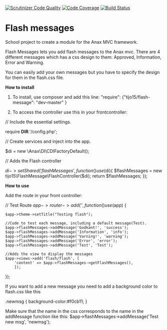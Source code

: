 [![Scrutinizer Code Quality](https://scrutinizer-ci.com/g/tijo15/flash-message/badges/quality-score.png?b=master)](https://scrutinizer-ci.com/g/tijo15/flash-message/?branch=master)
[![Code Coverage](https://scrutinizer-ci.com/g/tijo15/flash-message/badges/coverage.png?b=master)](https://scrutinizer-ci.com/g/tijo15/flash-message/?branch=master)
[![Build Status](https://scrutinizer-ci.com/g/tijo15/flash-message/badges/build.png?b=master)](https://scrutinizer-ci.com/g/tijo15/flash-message/build-status/master)

Flash messages
=========

School project to create a module for the Anax MVC framework.

Flash Messages lets you add flash messages to the Anax mvc. 
There are 4 different messages which has a css design to them:
Approved, Information, Error and Warning. 

You can easily add your own messages but you have to specify the design for them in the flash.css file. 

**How to install**

1. To install, use composer and add this line: "require": {"tijo15/flash-message": "dev-master" }

2. To access the controller use this in your frontcontroller: 

// Include the essential settings.

require __DIR__.'/config.php'; 

// Create services and inject into the app. 

$di  = new \Anax\DI\CDIFactoryDefault();

// Adds the Flash controller

$di->setShared('flashMessages', function() use ($di){
    $flashMessages = new tijo15\FlashMessage\FlashController($di);
    return $flashMessages;
}); 

**How to use**

Add the route in your front controller:

// Test Route
$app->router->add('', function() use ($app) {

    $app->theme->setTitle("Testing flash"); 

    //Code to test each message, including a default message(Test). 
    $app->flashMessages->addMessage('Godkänt!', 'success');
    $app->flashMessages->addMessage('Information', 'info');
    $app->flashMessages->addMessage('Varning!', 'warning');
    $app->flashMessages->addMessage('Error', 'error');
    $app->flashMessages->addMessage('Test', 'Test');

    //Adds the view to display the messages
    $app->views->add('flash/flash', [ 
        'content' => $app->flashMessages->getFlashMessages(),
        ]); 
 
});


If you want to add a new message you need to add a background color to flash.css like this

.newmsg {
background-color:#f0cb11;
}

Make sure that the name in the css corresponds to the name in the addMessage function like this:
$app->flashMessages->addMessage('Test new msg', 'newmsg');